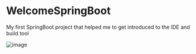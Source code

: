 # WelcomeSpringBoot
My first SpringBoot project that helped me to get introduced to the IDE and  build tool

![image](https://github.com/SunithaSree/WelcomeSpringBoot/assets/129870333/e0089c9a-7edd-4759-aed4-1be5b6743b14)

